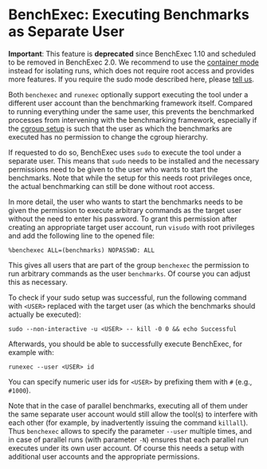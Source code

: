 # BenchExec: Executing Benchmarks as Separate User

**Important**: This feature is **deprecated** since BenchExec 1.10
and scheduled to be removed in BenchExec 2.0.
We recommend to use the [container mode](container.md) instead for isolating runs,
which does not require root access and provides more features.
If you require the sudo mode described here, please [tell us](https://github.com/sosy-lab/benchexec/issues/215).

Both `benchexec` and `runexec` optionally support executing the tool under a different user account
than the benchmarking framework itself.
Compared to running everything under the same user, this prevents the benchmarked processes
from intervening with the benchmarking framework,
especially if the [cgroup setup](INSTALL.md#setting-up-cgroups) is such that the user
as which the benchmarks are executed has no permission to change the cgroup hierarchy.

If requested to do so, BenchExec uses `sudo` to execute the tool under a separate user.
This means that `sudo` needs to be installed and the necessary permissions need to be given
to the user who wants to start the benchmarks.
Note that while the setup for this needs root privileges once,
the actual benchmarking can still be done without root access.

In more detail, the user who wants to start the benchmarks needs to be given the permission
to execute arbitrary commands as the target user without the need to enter his password.
To grant this permission after creating an appropriate target user account,
run `visudo` with root privileges and add the following line to the opened file:

    %benchexec ALL=(benchmarks) NOPASSWD: ALL

This gives all users that are part of the group `benchexec` the permission to run arbitrary commands
as the user `benchmarks`. Of course you can adjust this as necessary.

To check if your sudo setup was successful, run the following command
with `<USER>` replaced with the target user (as which the benchmarks should actually be executed):

    sudo --non-interactive -u <USER> -- kill -0 0 && echo Successful

Afterwards, you should be able to successfully execute BenchExec,
for example with:

    runexec --user <USER> id

You can specify numeric user ids for `<USER>` by prefixing them with `#` (e.g., `#1000`).

Note that in the case of parallel benchmarks,
executing all of them under the same separate user account
would still allow the tool(s) to interfere with each other
(for example, by inadvertently issuing the command `killall`).
Thus `benchexec` allows to specify the parameter `--user` multiple times,
and in case of parallel runs (with parameter `-N`) ensures that
each parallel run executes under its own user account.
Of course this needs a setup with additional user accounts and the appropriate permissions.
